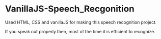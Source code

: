# VanillaJS-Speech_Recgonition
Used HTML, CSS and vanillaJS for making this speech recognition project.

If you speak out properly then, most of the time it is efficient to recognize.
